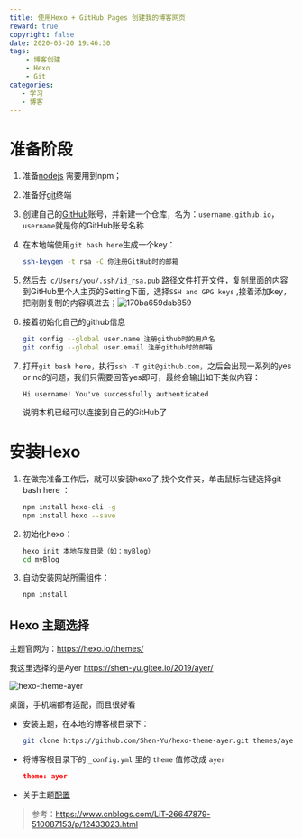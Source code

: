 ```yaml
---
title: 使用Hexo + GitHub Pages 创建我的博客网页
reward: true
copyright: false
date: 2020-03-20 19:46:30
tags: 
	- 博客创建
	- Hexo
	- Git
categories: 
   - 学习
   - 博客
---
```


# 准备阶段

1. 准备[nodejs](https://nodejs.org/en/) 需要用到npm；

2. 准备好[git](https://git-scm.com/)终端

3. 创建自己的[GitHub](https://github.com/)账号，并新建一个仓库，名为：`username.github.io`，`username`就是你的GitHub账号名称

4. 在本地端使用`git bash here`生成一个key：

    ~~~sh
    ssh-keygen -t rsa -C 你注册GitHub时的邮箱
    ~~~

5. 然后去` c/Users/you/.ssh/id_rsa.pub` 路径文件打开文件，复制里面的内容到GitHub里个人主页的Setting下面，选择`SSH and GPG keys` ,接着添加key，把刚刚复制的内容填进去；![170ba659dab859](https://gitee.com/wycisme/imageBed/raw/master/img/170ba659dab859.jpg)

6. 接着初始化自己的github信息

    ~~~ sh
    git config --global user.name 注册github时的用户名
    git config --global user.email 注册github时的邮箱
    ~~~

7. 打开`git bash here`，执行`ssh -T git@github.com`，之后会出现一系列的yes or no的问题，我们只需要回答yes即可，最终会输出如下类似内容：

   ~~~
   Hi username! You've successfully authenticated
   ~~~

   说明本机已经可以连接到自己的GitHub了

# 安装Hexo

1. 在做完准备工作后，就可以安装hexo了,找个文件夹，单击鼠标右键选择git bash here ：

   ~~~ sh
   npm install hexo-cli -g
   npm install hexo --save
   ~~~

2. 初始化hexo：

   ~~~ sh
   hexo init 本地存放目录（如：myBlog）
   cd myBlog
   ~~~

3. 自动安装网站所需组件：

   ~~~ sh
   npm install
   ~~~



## Hexo 主题选择

主题官网为：<https://hexo.io/themes/> 

我这里选择的是Ayer <https://shen-yu.gitee.io/2019/ayer/> 

![hexo-theme-ayer](https://gitee.com/wycisme/imageBed/raw/master/img/5e739724e83c3a1e3ab53941.jpg)

桌面，手机端都有适配，而且很好看

* 安装主题，在本地的博客根目录下：

  ~~~sh
  git clone https://github.com/Shen-Yu/hexo-theme-ayer.git themes/ayer
  ~~~

  

* 将博客根目录下的 `_config.yml` 里的 `theme` 值修改成 `ayer`

  ~~~json
  theme: ayer
  ~~~

* 关于主题[配置](https://shen-yu.gitee.io/2019/ayer/#%E4%B8%BB%E9%A2%98%E9%85%8D%E7%BD%AE)

> 参考：<https://www.cnblogs.com/LiT-26647879-510087153/p/12433023.html>